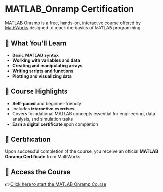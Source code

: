 # MATLAB_Onramp Certification


MATLAB Onramp is a free, hands-on, interactive course offered by [MathWorks](https://www.mathworks.com/) designed to teach the basics of MATLAB programming.

## 🧠 What You'll Learn
- **Basic MATLAB syntax**
- **Working with variables and data**
- **Creating and manipulating arrays**
- **Writing scripts and functions**
- **Plotting and visualizing data**

## 🎯 Course Highlights
- **Self-paced** and beginner-friendly
- Includes **interactive exercises**
- Covers foundational MATLAB concepts essential for engineering, data analysis, and simulation tasks
- **Earn a digital certificate** upon completion

## 📜 Certification
Upon successful completion of the course, you receive an official **MATLAB Onramp Certificate** from MathWorks.

## 🔗 Access the Course
👉[Click here to start the MATLAB Onramp Course](https://matlabacademy.mathworks.com/details/matlab-onramp/getting-started)

